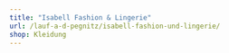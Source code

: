 ```yaml
---
title: "Isabell Fashion & Lingerie"
url: /lauf-a-d-pegnitz/isabell-fashion-und-lingerie/
shop: Kleidung
---
```

